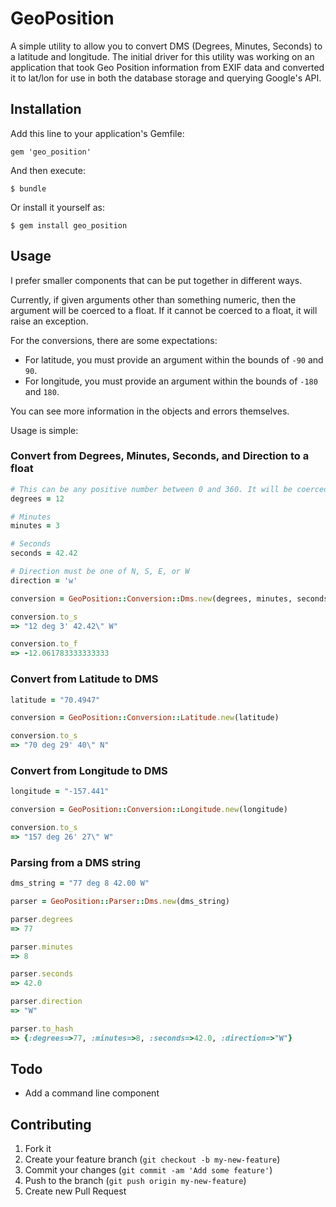 # GeoPosition

A simple utility to allow you to convert DMS (Degrees, Minutes, Seconds)
to a latitude and longitude. The initial driver for this utility was
working on an application that took Geo Position information from EXIF
data and converted it to lat/lon for use in both the database storage
and querying Google's API.

## Installation

Add this line to your application's Gemfile:

    gem 'geo_position'

And then execute:

    $ bundle

Or install it yourself as:

    $ gem install geo_position

## Usage

I prefer smaller components that can be put together in different ways.

Currently, if given arguments other than something numeric, then the
argument will be coerced to a float. If it cannot be coerced to a float,
it will raise an exception.

For the conversions, there are some expectations:

* For latitude, you must provide an argument within the bounds of `-90` and `90`.
* For longitude, you must provide an argument within the bounds of `-180` and `180`.

You can see more information in the objects and errors themselves.

Usage is simple:

### Convert from Degrees, Minutes, Seconds, and Direction to a float

```ruby
# This can be any positive number between 0 and 360. It will be coerced to a float and absoluted.
degrees = 12

# Minutes
minutes = 3

# Seconds
seconds = 42.42

# Direction must be one of N, S, E, or W
direction = 'w'

conversion = GeoPosition::Conversion::Dms.new(degrees, minutes, seconds, direction)

conversion.to_s
=> "12 deg 3' 42.42\" W"

conversion.to_f
=> -12.061783333333333
```

### Convert from Latitude to DMS
```ruby
latitude = "70.4947"

conversion = GeoPosition::Conversion::Latitude.new(latitude)

conversion.to_s
=> "70 deg 29' 40\" N"
```

### Convert from Longitude to DMS
```ruby
longitude = "-157.441"

conversion = GeoPosition::Conversion::Longitude.new(longitude)

conversion.to_s
=> "157 deg 26' 27\" W"
```

### Parsing from a DMS string
```ruby
dms_string = "77 deg 8 42.00 W"

parser = GeoPosition::Parser::Dms.new(dms_string)

parser.degrees
=> 77

parser.minutes
=> 8

parser.seconds
=> 42.0

parser.direction
=> "W"

parser.to_hash
=> {:degrees=>77, :minutes=>8, :seconds=>42.0, :direction=>"W"}
```

## Todo

* Add a command line component

## Contributing

1. Fork it
2. Create your feature branch (`git checkout -b my-new-feature`)
3. Commit your changes (`git commit -am 'Add some feature'`)
4. Push to the branch (`git push origin my-new-feature`)
5. Create new Pull Request
